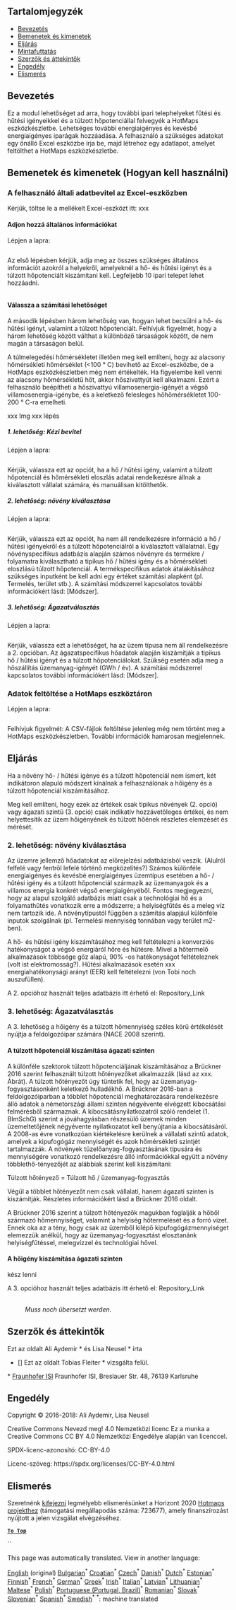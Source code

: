 <h2> Tartalomjegyzék </h2><ul><li> <a href="#introduction">Bevezetés</a> </li><li> <a href="#inputs-and-outputs">Bemenetek és kimenetek</a> </li><li> <a href="#method">Eljárás</a> </li><li> <a href="#sample-run">Mintafuttatás</a> </li><li> <a href="#authors-and-reviewers">Szerzők és áttekintők</a> </li><li> <a href="#license">Engedély</a> </li><li> <a href="#acknowledgement">Elismerés</a> </li></ul><h2> Bevezetés </h2><p> Ez a modul lehetőséget ad arra, hogy további ipari telephelyeket fűtési és hűtési igényeikkel és a túlzott hőpotenciállal felvegyék a HotMaps eszközkészletbe. Lehetséges további energiaigényes és kevésbé energiaigényes iparágak hozzáadása. A felhasználó a szükséges adatokat egy önálló Excel eszközbe írja be, majd létrehoz egy adatlapot, amelyet feltölthet a HotMaps eszközkészletbe. </p><h2> Bemenetek és kimenetek (Hogyan kell használni) </h2><h3> A felhasználó általi adatbevitel az Excel-eszközben </h3><p> Kérjük, töltse le a mellékelt Excel-eszközt itt: xxx </p><h4> Adjon hozzá általános információkat </h4><p> Lépjen a lapra: <figure><img alt="" src="https://github.com/HotMaps/hotmaps_wiki/blob/master/Images/cm_add_industry_plant/General_information.PNG"/></figure></p><p> Az első lépésben kérjük, adja meg az összes szükséges általános információt azokról a helyekről, amelyeknél a hő- és hűtési igényt és a túlzott hőpotenciált kiszámítani kell. Legfeljebb 10 ipari telepet lehet hozzáadni. </p><figure><img alt="" src="https://github.com/HotMaps/hotmaps_wiki/blob/master/Images/cm_add_industry_plant/General_information_Box.PNG"/></figure><h4> Válassza a számítási lehetőséget </h4><p> A második lépésben három lehetőség van, hogyan lehet becsülni a hő- és hűtési igényt, valamint a túlzott hőpotenciált. Felhívjuk figyelmét, hogy a három lehetőség között válthat a különböző társaságok között, de nem magán a társaságon belül. </p><p> A túlmelegedési hőmérsékletet illetően meg kell említeni, hogy az alacsony hőmérsékleti hőmérséklet (&lt;100 ° C) bevihető az Excel-eszközbe, de a HotMaps eszközkészletben még nem értékelték. Ha figyelembe kell venni az alacsony hőmérsékletű hőt, akkor hőszivattyút kell alkalmazni. Ezért a felhasználó beépítheti a hőszivattyú villamosenergia-igényét a végső villamosenergia-igénybe, és a keletkező felesleges hőhőmérsékletet 100-200 ° C-ra emelheti. </p><p> xxx Img xxx lépés </p><h5> 1. lehetőség: Kézi bevitel </h5><p> Lépjen a lapra: <figure><img alt="" src="https://github.com/HotMaps/hotmaps_wiki/blob/master/Images/cm_add_industry_plant/Option1.PNG"/></figure></p><p> Kérjük, válassza ezt az opciót, ha a hő / hűtési igény, valamint a túlzott hőpotenciál és hőmérsékleti eloszlás adatai rendelkezésre állnak a kiválasztott vállalat számára, és manuálisan kitölthetők. </p><h5> 2. lehetőség: növény kiválasztása </h5><p> Lépjen a lapra: <figure><img alt="" src="https://github.com/HotMaps/hotmaps_wiki/blob/master/Images/cm_add_industry_plant/Option2.PNG"/></figure></p><p> Kérjük, válassza ezt az opciót, ha nem áll rendelkezésre információ a hő / hűtési igényekről és a túlzott hőpotenciálról a kiválasztott vállalatnál. Egy növényspecifikus adatbázis alapján számos növényre és termékre / folyamatra kiválasztható a tipikus hő / hűtési igény és a hőmérsékleti eloszlású túlzott hőpotenciál. A termékspecifikus adatok átalakításához szükséges inputként be kell adni egy értéket számítási alapként (pl. Termelés, terület stb.). A számítási módszerrel kapcsolatos további információkért lásd: [Módszer]. </p><h5> 3. lehetőség: Ágazatválasztás </h5><p> Lépjen a lapra: <figure><img alt="" src="https://github.com/HotMaps/hotmaps_wiki/blob/master/Images/cm_add_industry_plant/Option3.PNG"/></figure></p><p> Kérjük, válassza ezt a lehetőséget, ha az üzem típusa nem áll rendelkezésre a 2. opcióban. Az ágazatspecifikus hőadatok alapján kiszámítják a tipikus hő / hűtési igényt és a túlzott hőpotenciálokat. Szükség esetén adja meg a hőszállítás üzemanyag-igényét (GWh / év). A számítási módszerrel kapcsolatos további információkért lásd: [Módszer]. </p><h3> Adatok feltöltése a HotMaps eszköztáron </h3><p> Lépjen a lapra: <figure><img alt="" src="https://github.com/HotMaps/hotmaps_wiki/blob/master/Images/cm_add_industry_plant/Data_Import.PNG"/></figure></p><p> Felhívjuk figyelmét: A CSV-fájlok feltöltése jelenleg még nem történt meg a HotMaps eszközkészletben. További információk hamarosan megjelennek. </p><h2> Eljárás </h2><p> Ha a növény hő- / hűtési igénye és a túlzott hőpotenciál nem ismert, két indikátoron alapuló módszert kínálnak a felhasználónak a hőigény és a túlzott hőpotenciál kiszámításához. </p><p> Meg kell említeni, hogy ezek az értékek csak tipikus növények (2. opció) vagy ágazati szintű (3. opció) csak indikatív hozzávetőleges értékei, és nem helyettesítik az üzem hőigényének és túlzott hőének részletes elemzését és mérését. </p><h3> 2. lehetőség: növény kiválasztása </h3><p> Az üzemre jellemző hőadatokat az előrejelzési adatbázisból veszik. (Alulról felfelé vagy fentről lefelé történő megközelítés?) Számos különféle energiaigényes és kevésbé energiaigényes üzemtípus esetében a hő- / hűtési igény és a túlzott hőpotenciál származik az üzemanyagok és a villamos energia konkrét végső energiaigényéből. Fontos megjegyezni, hogy az alapul szolgáló adatbázis miatt csak a technológiai hő és a folyamathűtés vonatkozik erre a módszerre; a helyiségfűtés és a meleg víz nem tartozik ide. A növénytípustól függően a számítás alapjául különféle inputok szolgálnak (pl. Termelési mennyiség tonnában vagy terület m2-ben). </p><p> A hő- és hűtési igény kiszámításához meg kell feltételezni a konverziós hatékonyságot a végső energiáról hőre és hűtésre. Mivel a hőtermelő alkalmazások többsége gőz alapú, 90% -os hatékonyságot feltételeznek (volt ist elektromosság?). Hűtési alkalmazások esetén xxx energiahatékonysági arányt (EER) kell feltételezni (von Tobi noch auszufüllen). </p><p> A 2. opcióhoz használt teljes adatbázis itt érhető el: Repository_Link </p><h3> 3. lehetőség: Ágazatválasztás </h3><p> A 3. lehetőség a hőigény és a túlzott hőmennyiség széles körű értékelését nyújtja a feldolgozóipar számára (NACE 2008 szerint). </p><h4> A túlzott hőpotenciál kiszámítása ágazati szinten </h4><p> A különféle szektorok túlzott hőpotenciáljának kiszámításához a Brückner 2016 szerint felhasznált túlzott hőtényezőket alkalmazzák (lásd az xxx. Ábrát). A túlzott hőtényezőt úgy tüntetik fel, hogy az üzemanyag-fogyasztásonként keletkező hulladékhő. A Brückner 2016-ban a feldolgozóiparban a többlet hőpotenciál meghatározására rendelkezésre álló adatok a németországi állami szinten négyévente elvégzett kibocsátási felmérésből származnak. A kibocsátásnyilatkozatról szóló rendelet (1. BImSchG) szerint a jóváhagyásban részesülő üzemek minden üzemeltetőjének négyévente nyilatkozatot kell benyújtania a kibocsátásáról. A 2008-as évre vonatkozóan kiértékelésre kerülnek a vállalati szintű adatok, amelyek a kipufogógáz mennyiségét és azok hőmérsékleti szintjét tartalmazzák. A növények tüzelőanyag-fogyasztásának típusára és mennyiségére vonatkozó rendelkezésre álló információkkal együtt a növény többlethő-tényezőjét az alábbiak szerint kell kiszámítani: </p><p> Túlzott hőtényező = Túlzott hő / üzemanyag-fogyasztás </p><p> Végül a többlet hőtényezőt nem csak vállalati, hanem ágazati szinten is kiszámítják. Részletes információkért lásd a Brückner 2016 oldalt. </p><p> A Brückner 2016 szerint a túlzott hőtényezők magukban foglalják a hőből származó hőmennyiséget, valamint a helyiség hőtermelését és a forró vizet. Ennek oka az a tény, hogy csak az üzemből kilépő kipufogógázmennyiséget elemezzük anélkül, hogy az üzemanyag-fogyasztást elosztanánk helyiségfűtéssel, melegvízzel és technológiai hővel. </p><h4> A hőigény kiszámítása ágazati szinten </h4><p> kész lenni </p><p> A 3. opcióhoz használt teljes adatbázis itt érhető el: Repository_Link </p><figure><img alt="" src="https://github.com/HotMaps/hotmaps_wiki/blob/master/Images/cm_add_industry_plant/Factors.PNG"/><figcaption> <i><br/> Muss noch übersetzt werden.</i> </figcaption></figure><h2> Szerzők és áttekintők </h2><p> Ezt az oldalt Ali Aydemir * és Lisa Neusel * írta </p><ul><li> [] Ezt az oldalt Tobias Fleiter * vizsgálta felül. </li></ul><p> * <a href="https://isi.fraunhofer.de/">Fraunhofer ISI</a> Fraunhofer ISI, Breslauer Str. 48, 76139 Karlsruhe </p><h2> Engedély </h2><p> Copyright © 2016-2018: Ali Aydemir, Lisa Neusel </p><p> Creative Commons Nevezd meg! 4.0 Nemzetközi licenc Ez a munka a Creative Commons CC BY 4.0 Nemzetközi Engedélye alapján van licenccel. </p><p> SPDX-licenc-azonosító: CC-BY-4.0 </p><p> Licenc-szöveg: https://spdx.org/licenses/CC-BY-4.0.html </p><h2> Elismerés </h2><p> Szeretnénk <a href="https://www.hotmaps-project.eu">kifejezni</a> legmélyebb elismerésünket a Horizont 2020 <a href="https://www.hotmaps-project.eu">Hotmaps projekthez</a> (támogatási megállapodás száma: 723677), amely finanszírozást nyújtott a jelen vizsgálat elvégzéséhez. </p><p><ins> <code><strong><a href="#table-of-contents">To Top</a></strong></code> </ins> </p><p> `` </p>

This page was automatically translated. View in another language:

[English](en-CM-Add-industry-plant) (original) [Bulgarian](bg-CM-Add-industry-plant)<sup>\*</sup> [Croatian](hr-CM-Add-industry-plant)<sup>\*</sup> [Czech](cs-CM-Add-industry-plant)<sup>\*</sup> [Danish](da-CM-Add-industry-plant)<sup>\*</sup> [Dutch](nl-CM-Add-industry-plant)<sup>\*</sup> [Estonian](et-CM-Add-industry-plant)<sup>\*</sup> [Finnish](fi-CM-Add-industry-plant)<sup>\*</sup> [French](fr-CM-Add-industry-plant)<sup>\*</sup> [German](de-CM-Add-industry-plant)<sup>\*</sup> [Greek](el-CM-Add-industry-plant)<sup>\*</sup>  [Irish](ga-CM-Add-industry-plant)<sup>\*</sup> [Italian](it-CM-Add-industry-plant)<sup>\*</sup> [Latvian](lv-CM-Add-industry-plant)<sup>\*</sup> [Lithuanian](lt-CM-Add-industry-plant)<sup>\*</sup> [Maltese](mt-CM-Add-industry-plant)<sup>\*</sup> [Polish](pl-CM-Add-industry-plant)<sup>\*</sup> [Portuguese (Portugal, Brazil)](pt-CM-Add-industry-plant)<sup>\*</sup> [Romanian](ro-CM-Add-industry-plant)<sup>\*</sup> [Slovak](sk-CM-Add-industry-plant)<sup>\*</sup> [Slovenian](sl-CM-Add-industry-plant)<sup>\*</sup> [Spanish](es-CM-Add-industry-plant)<sup>\*</sup> [Swedish](sv-CM-Add-industry-plant)<sup>\*</sup>
<sup>\*</sup>: machine translated
